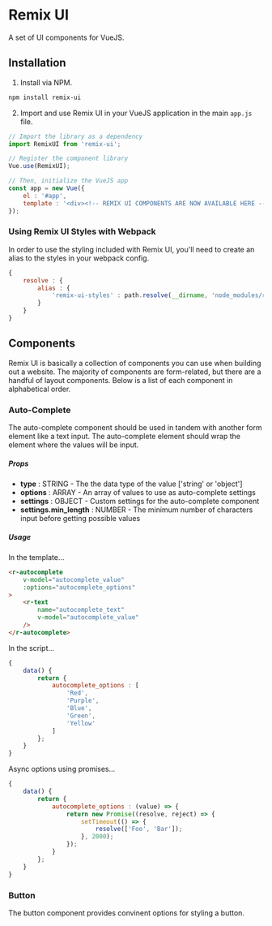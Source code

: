 # Remix UI
A set of UI components for VueJS.

## Installation
1. Install via NPM.
```bash
npm install remix-ui
```

2. Import and use Remix UI in your VueJS application in the main `app.js` file.
```js
// Import the library as a dependency
import RemixUI from 'remix-ui';

// Register the component library
Vue.use(RemixUI);

// Then, initialize the VueJS app
const app = new Vue({
    el : '#app',
    template : '<div><!-- REMIX UI COMPONENTS ARE NOW AVAILABLE HERE --></div>'
});
```

### Using Remix UI Styles with Webpack
In order to use the styling included with Remix UI, you'll need to create an alias to the styles in your webpack config.
```js
{
    resolve : {
        alias : {
            'remix-ui-styles' : path.resolve(__dirname, 'node_modules/remix-ui/src/styles')
        }
    }
}
```

## Components
Remix UI is basically a collection of components you can use when building out a website. The majority of components are form-related, but there are a handful of layout components. Below is a list of each component in alphabetical order.

### Auto-Complete
The auto-complete component should be used in tandem with another form element like a text input. The auto-complete element should wrap the element where the values will be input.

##### Props
* **type** : STRING - The the data type of the value ['string' or 'object']
* **options** : ARRAY - An array of values to use as auto-complete settings
* **settings** : OBJECT - Custom settings for the auto-complete component
* **settings.min_length** : NUMBER - The minimum number of characters input before getting possible values

##### Usage
In the template...
```html
<r-autocomplete
    v-model="autocomplete_value"
    :options="autocomplete_options"
>
    <r-text
        name="autocomplete_text"
        v-model="autocomplete_value"
    />
</r-autocomplete>
```

In the script...
```js
{
    data() {
        return {
            autocomplete_options : [
                'Red',
                'Purple',
                'Blue',
                'Green',
                'Yellow'
            ]
        };
    }
}
```

Async options using promises...
```js
{
    data() {
        return {
            autocomplete_options : (value) => {
                return new Promise((resolve, reject) => {
                    setTimeout(() => {
                        resolve(['Foo', 'Bar']);
                    }, 2000);
                });
            }
        };
    }
}
```

### Button
The button component provides convinent options for styling a button.
